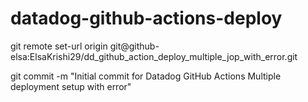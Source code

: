 # datadog-github-actions-deploy

git remote set-url origin git@github-elsa:ElsaKrishi29/dd_github_action_deploy_multiple_jop_with_error.git

git commit -m "Initial commit for Datadog GitHub Actions Multiple deployment setup with error"